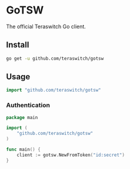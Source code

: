 # GoTSW

The official Teraswitch Go client.  

## Install
```sh
go get -u github.com/teraswitch/gotsw
```

## Usage
```go
import "github.com/teraswitch/gotsw"
```

### Authentication
```go
package main

import (
    "github.com/teraswitch/gotsw"
)

func main() {
    client := gotsw.NewFromToken("id:secret")
}
```